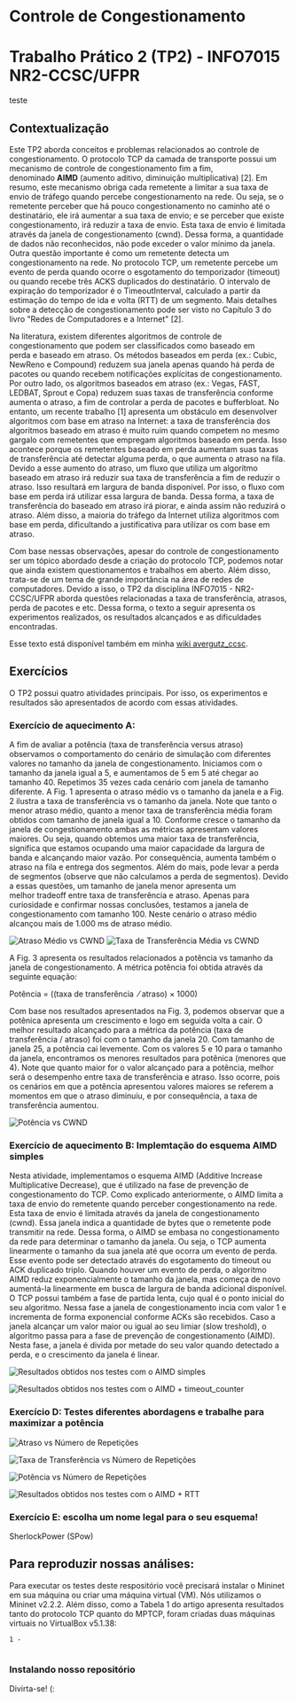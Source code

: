 # Controle de Congestionamento
# Trabalho Prático 2 (TP2) - INFO7015 NR2-CCSC/UFPR 

teste
## Contextualização

Este TP2 aborda conceitos e problemas relacionados ao controle de congestionamento. O protocolo TCP da camada de transporte possui um mecanismo de controle de congestionamento fim a fim, denominado **AIMD** (aumento aditivo, diminuição multiplicativa) [2]. Em resumo, este mecanismo obriga cada remetente a limitar a sua taxa de envio de tráfego quando percebe congestionamento na rede. Ou seja, se o remetente perceber que há pouco congestionamento no caminho até o destinatário, ele irá aumentar a sua taxa de envio; e se perceber que existe congestionamento, irá reduzir a taxa de envio. Esta taxa de envio é limitada através da janela de congestionamento (cwnd). Dessa forma, a quantidade de dados não reconhecidos, não pode exceder o valor mínimo da janela. Outra questão importante é como um remetente detecta um congestionamento na rede. No protocolo TCP, um remetente percebe um evento de perda quando ocorre o esgotamento do temporizador (timeout) ou quando recebe três ACKS duplicados do destinatário. O intervalo de expiração do temporizador é o TimeoutInterval, calculado a partir da estimação do tempo de ida e volta (RTT) de um segmento. Mais detalhes sobre a detecção de congestionamento pode ser visto no Capítulo 3 do livro "Redes de Computadores e a Internet" [2].

Na literatura, existem diferentes algoritmos de controle de congestionamento que podem ser classificados como baseado em perda e baseado em atraso. Os métodos baseados em perda (ex.: Cubic, NewReno e Compound) reduzem sua janela apenas quando há perda de pacotes ou quando recebem notificações explícitas de congestionamento. Por outro lado, os algoritmos baseados em atraso (ex.: Vegas, FAST, LEDBAT, Sprout e Copa) reduzem suas taxas de transferência conforme aumenta o atraso, a fim de controlar a perda de pacotes e bufferbloat. No entanto, um recente trabalho [1] apresenta um obstáculo em desenvolver algoritmos com base em atraso na Internet: a taxa de transferência dos algoritmos baseado em atraso é muito ruim quando competem no mesmo gargalo com remetentes que empregam algoritmos baseado em perda. Isso acontece porque os remetentes baseado em perda aumentam suas taxas de transferência até detectar alguma perda, o que aumenta o atraso na fila. Devido a esse aumento do atraso, um fluxo que utiliza um algoritmo baseado em atraso irá reduzir sua taxa de transferência a fim de reduzir o atraso. Isso resultará em largura de banda disponível. Por isso, o fluxo com base em perda irá utilizar essa largura de banda. Dessa forma, a taxa de transferência do baseado em atraso irá piorar, e ainda assim não reduzirá o atraso. Além disso, a maioria do tráfego da Internet utiliza algoritmos com base em perda, dificultando a justificativa para utilizar os com base em atraso.


Com base nessas observações, apesar do controle de congestionamento ser um tópico abordado desde a criação do protocolo TCP, podemos notar que ainda existem questionamentos e trabalhos em aberto. Além disso, trata-se de um tema de grande importância na área de redes de computadores. Devido a isso, o TP2 da disciplina INFO7015 - NR2-CCSC/UFPR aborda questões relacionadas a taxa de transferência, atrasos, perda de pacotes e etc. Dessa forma, o texto a seguir apresenta os experimentos realizados, os resultados alcançados e as dificuldades encontradas.

 Esse texto está disponível também em minha [wiki avergutz_ccsc](https://andressavergutz.wordpress.com/info7015-tp2/). 


## Exercícios

O TP2 possui quatro atividades principais. Por isso, os experimentos e resultados são apresentados de acordo com essas atividades.

### Exercício de aquecimento A: 

A fim de avaliar a potência (taxa de transferência versus atraso) observamos o comportamento do cenário de simulação com diferentes valores no tamanho da janela de congestionamento. Iniciamos com o tamanho da janela igual a 5, e aumentamos de 5 em 5 até chegar ao tamanho 40. Repetimos 35 vezes cada cenário com janela de tamanho diferente. A Fig. 1 apresenta o atraso médio vs o tamanho da janela e a Fig. 2 ilustra a taxa de transferência vs o tamanho da janela. Note que tanto o menor atraso médio, quanto a menor taxa de transferência média foram obtidos com tamanho de janela igual a 10. Conforme cresce o tamanho da janela de congestionamento ambas as métricas apresentam valores maiores. Ou seja, quando obtemos uma maior taxa de transferência, significa que estamos ocupando uma maior capacidade da largura de banda e alcançando maior vazão. Por consequência, aumenta também o atraso na fila e entrega dos segmentos. Além do mais, pode levar a perda de segmentos (observe que não calculamos a perda de segmentos). Devido a essas questões, um tamanho de janela menor apresenta um melhor tradeoff entre taxa de transferência e atraso. Apenas para curiosidade e confirmar nossas conclusões, testamos a janela de congestionamento com tamanho 100. Neste cenário o atraso médio alcançou mais de 1.000 ms de atraso médio. 

![Atraso Médio *vs* CWND](atrasoXcwnd.png)
![Taxa de Transferência Média *vs* CWND](txtransfXcwnd.png)

A Fig. 3 apresenta os resultados relacionados a potência vs tamanho da janela de congestionamento. A métrica potência foi obtida através da seguinte equação:

Potência = ((taxa de transferência  ⁄ atraso) × 1000)

Com base nos resultados apresentados na Fig. 3, podemos observar que a potênica apresenta um crescimento e logo em seguida volta a cair. O melhor resultado alcançado para a métrica da potência (taxa de transferência / atraso) foi com o tamanho da janela 20. Com tamanho de janela 25, a potência cai levemente. Com os valores 5 e 10 para o tamanho da janela, encontramos os menores resultados para potênica (menores que 4). Note que quanto maior for o valor alcançado para a potência, melhor será o desempenho entre taxa de transferência e atraso. Isso ocorre, pois os cenários em que a potência apresentou valores maiores se referem a momentos em que o atraso diminuiu, e por consequência, a taxa de transferência aumentou.

![Potência *vs* CWND](potenciaXcwnd.png)

### Exercício de aquecimento B: Implemtação do esquema AIMD simples

Nesta atividade, implementamos o esquema AIMD (Additive Increase Multiplicative Decrease), que é utilizado na fase de prevenção de congestionamento do TCP. Como explicado anteriormente, o AIMD limita a taxa de envio do remetente quando perceber congestionamento na rede. Esta taxa de envio é limitada através da janela de congestionamento (cwnd). Essa janela indica a quantidade de bytes que o remetente pode transmitir na rede. Dessa forma, o AIMD se embasa no congestionamento da rede para determinar o tamanho da janela. Ou seja, o TCP aumenta linearmente o tamanho da sua janela até que ocorra um evento de perda. Esse evento pode ser detectado através do esgotamento do timeout ou ACK duplicado triplo. Quando houver um evento de perda, o algoritmo AIMD reduz exponencialmente o tamanho da janela, mas começa de novo aumentá-la linearmente em busca de largura de banda adicional disponível. O TCP possui também a fase de partida lenta, cujo qual é o ponto inicial do seu algoritmo. Nessa fase a janela de congestionamento incia com valor 1 e incrementa de forma exponencial conforme ACKs são recebidos. Caso a janela alcançar um valor maior ou igual ao seu limiar (slow treshold), o algoritmo passa para a fase de prevenção de congestionamento (AIMD). Nesta fase, a janela é divida por metade do seu valor quando detectado a perda, e o crescimento da janela é linear.


![Resultados obtidos nos testes com o AIMD simples](results-tp2_AIMD.png)


![Resultados obtidos nos testes com o AIMD + timeout_counter](results-tp2-AIMDcounter.png)


### Exercício D: Testes diferentes abordagens e trabalhe para maximizar a potência


![Atraso *vs* Número de Repetições](delayXnRun-exer3.png)

![Taxa de Transferência *vs* Número de Repetições](results-throughput-cwnd13-exer3.png)

![Potência *vs* Número de Repetições](potenciaXnRun-exer3.png)


![Resultados obtidos nos testes com o AIMD + RTT](results-tp2-exer3.png)


### Exercı́cio E: escolha um nome legal para o seu esquema!

SherlockPower (SPow) 



## Para reproduzir nossas análises:

Para executar os testes deste respositório você precisará instalar o Mininet em sua máquina ou criar uma máquina virtual (VM). Nós utilizamos o Mininet v2.2.2. Além disso, como a Tabela 1 do artigo apresenta resultados tanto do protocolo TCP quanto do MPTCP, foram criadas duas máquinas virtuais no VirtualBox v5.1.38:

```
1 - 
    
``` 



### Instalando nosso repositório




Divirta-se! (:


